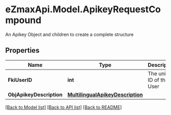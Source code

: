 # eZmaxApi.Model.ApikeyRequestCompound
An Apikey Object and children to create a complete structure

## Properties

Name | Type | Description | Notes
------------ | ------------- | ------------- | -------------
**FkiUserID** | **int** | The unique ID of the User | 
**ObjApikeyDescription** | [**MultilingualApikeyDescription**](MultilingualApikeyDescription.md) |  | 

[[Back to Model list]](../README.md#documentation-for-models) [[Back to API list]](../README.md#documentation-for-api-endpoints) [[Back to README]](../README.md)

